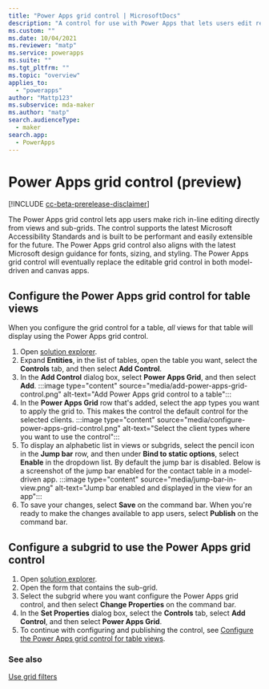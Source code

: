 ```yaml
---
title: "Power Apps grid control | MicrosoftDocs"
description: "A control for use with Power Apps that lets users edit records directly from a view or subgrid"
ms.custom: ""
ms.date: 10/04/2021
ms.reviewer: "matp"
ms.service: powerapps
ms.suite: ""
ms.tgt_pltfrm: ""
ms.topic: "overview"
applies_to: 
  - "powerapps"
author: "Mattp123"
ms.subservice: mda-maker
ms.author: "matp"
search.audienceType: 
  - maker
search.app: 
  - PowerApps
---
```

# Power Apps grid control (preview)

[!INCLUDE [cc-beta-prerelease-disclaimer](../../includes/cc-beta-prerelease-disclaimer.md)]

The Power Apps grid control lets app users make rich in-line editing directly from views and sub-grids. The control supports the latest Microsoft Accessibility Standards and is built to be performant and easily extensible for the future. The Power Apps grid control also aligns with the latest Microsoft design guidance for fonts, sizing, and styling. The Power Apps grid control will eventually replace the editable grid control in both model-driven and canvas apps.

## Configure the Power Apps grid control for table views

When you configure the grid control for a table, *all* views for that table will display using the Power Apps grid control.

1. Open [solution explorer](powerapps/maker/model-driven-apps/advanced-navigation#solution-explorer).
1. Expand **Entities**, in the list of tables, open the table you want, select the **Controls** tab, and then select **Add Control**.
1. In the **Add Control** dialog box, select **Power Apps Grid**, and then select **Add**.
   :::image type="content" source="media/add-power-apps-grid-control.png" alt-text="Add Power Apps grid control to a table":::
1. In the **Power Apps Grid** row that's added, select the app types you want to apply the grid to. This makes the control the default control for the selected clients.
   :::image type="content" source="media/configure-power-apps-grid-control.png" alt-text="Select the client types where you want to use the control":::
1. To display an alphabetic list in views or subgrids, select the pencil icon in the **Jump bar** row, and then under **Bind to static options**, select **Enable** in the dropdown list. By default the jump bar is disabled. Below is a screenshot of the jump bar enabled for the contact table in a model-driven app.
   :::image type="content" source="media/jump-bar-in-view.png" alt-text="Jump bar enabled and displayed in the view for an app":::
1. To save your changes, select **Save** on the command bar. When you're ready to make the changes available to app users, select **Publish** on the command bar.

## Configure a subgrid to use the Power Apps grid control

1. Open [solution explorer](powerapps/maker/model-driven-apps/advanced-navigation#solution-explorer).
1. Open the form that contains the sub-grid.
1. Select the subgrid where you want configure the Power Apps grid control, and then select **Change Properties** on the command bar.
1. In the **Set Properties** dialog box, select the **Controls** tab, select **Add Control**, and then select **Power Apps Grid**. 
1. To continue with configuring and publishing the control, see [Configure the Power Apps grid control for table views](#configure-the-power-apps-grid-control-for-table-views).

### See also

[Use grid filters](../../user/grid-filters.md)